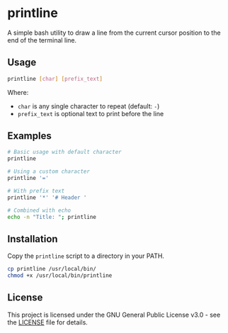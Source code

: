 # printline

A simple bash utility to draw a line from the current cursor position to the end of the terminal line.

## Usage

```bash
printline [char] [prefix_text]
```

Where:
- `char` is any single character to repeat (default: `-`)
- `prefix_text` is optional text to print before the line

## Examples

```bash
# Basic usage with default character
printline

# Using a custom character
printline '='

# With prefix text
printline '*' '# Header '

# Combined with echo
echo -n "Title: "; printline
```

## Installation

Copy the `printline` script to a directory in your PATH.

```bash
cp printline /usr/local/bin/
chmod +x /usr/local/bin/printline
```

## License

This project is licensed under the GNU General Public License v3.0 - see the [LICENSE](LICENSE) file for details.